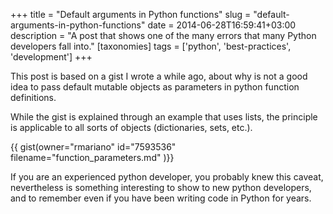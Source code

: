 +++
title = "Default arguments in Python functions"
slug = "default-arguments-in-python-functions"
date = 2014-06-28T16:59:41+03:00
description = "A post that shows one of the many errors that many Python developers fall into."
[taxonomies]
tags = ['python', 'best-practices', 'development']
+++

This post is based on a gist I wrote a while ago, about why is not a
good idea to pass default mutable objects as parameters in python
function definitions.

While the gist is explained through an example that uses lists, the
principle is applicable to all sorts of objects (dictionaries, sets,
etc.).

{{ gist(owner="rmariano" id="7593536" filename="function_parameters.md" )}}

If you are an experienced python developer, you probably knew this
caveat, nevertheless is something interesting to show to new python
developers, and to remember even if you have been writing code in Python
for years.
